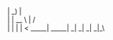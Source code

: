 
  |     _)         |          
  |      |  __ \   |  /       
  |      |  |   |    < _____| 
 _____| _| _|  _| _|\_\       
                              

